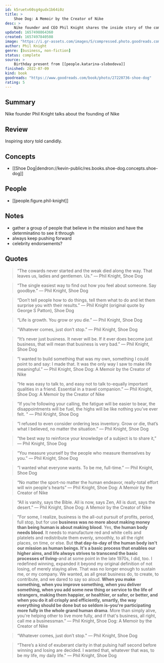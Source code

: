 ```yaml
---
id: k5ruetv60sg4gudx1b64i0z
title: > 
    Shoe Dog: A Memoir by the Creator of Nike
desc: > 
    Nike founder and CEO Phil Knight shares the inside story of the company’s early days as an intrepid start-up and its evolution into one of the world’s most iconic, game-changing, and profitable brands
updated: 1657498864360
created: 1657497840508
image: "https://i.gr-assets.com/images/S/compressed.photo.goodreads.com/books/1457284880l/27220736.jpg"
author: Phil Knight
genre: [business, non-fiction]
status: complete
source: >
    Birthday present from [[people.katarina-slobodova]]
finished: 2022-07-09
kind: book
goodreads: "https://www.goodreads.com/book/photo/27220736-shoe-dog"
rating: 5
---
```


## Summary

Nike founder Phil Knight talks about the founding of Nike

## Review

Inspiring story told candidly. 

## Concepts
- [[Shoe Dog|dendron://kevin-public/res.books.shoe-dog.concepts.shoe-dog]]

## People
- [[people.figure.phil-knight]]

## Notes
- gather a group of people that believe in the mission and have the determinatino to see it through
- always keep pushing forward
- celebrity endorsements?

## Quotes

> “The cowards never started and the weak died along the way. That leaves us, ladies and gentlemen. Us.”
― Phil Knight, Shoe Dog

> “The single easiest way to find out how you feel about someone. Say goodbye.”
― Phil Knight, Shoe Dog

> “Don’t tell people how to do things, tell them what to do and let them surprise you with their results.”
― Phil Knight (original quote by George S Patton), Shoe Dog

> “Life is growth. You grow or you die.”
― Phil Knight, Shoe Dog

> "Whatever comes, just don’t stop.”
― Phil Knight, Shoe Dog

> “It’s never just business. It never will be. If it ever does become just business, that will mean that business is very bad.”
― Phil Knight, Shoe Dog

> “I wanted to build something that was my own, something I could point to and say: I made that. It was the only way I saw to make life meaningful.”
― Phil Knight, Shoe Dog: A Memoir by the Creator of Nike

> “He was easy to talk to, and easy not to talk to-equally important qualities in a friend. Essential in a travel companion.”
― Phil Knight, Shoe Dog: A Memoir by the Creator of Nike

> “If you’re following your calling, the fatigue will be easier to bear, the disappointments will be fuel, the highs will be like nothing you’ve ever felt. "
― Phil Knight, Shoe Dog

> “I refused to even consider ordering less inventory. Grow or die, that’s what I believed, no matter the situation.”
― Phil Knight, Shoe Dog

> “the best way to reinforce your knowledge of a subject is to share it,”
― Phil Knight, Shoe Dog

> “You measure yourself by the people who measure themselves by you.” 
― Phil Knight, Shoe Dog

> “I wanted what everyone wants. To be me, full-time.”
― Phil Knight, Shoe Dog

> “No matter the sport-no matter the human endeavor, really-total effort will win people's hearts”
― Phil Knight, Shoe Dog: A Memoir by the Creator of Nike

> “All is vanity, says the Bible. All is now, says Zen, All is dust, says the desert.”
― Phil Knight, Shoe Dog: A Memoir by the Creator of Nike

> "For some, I realize, business is the all-out pursuit of profits, period, full stop, but for use **business was no more about making money than being human is about making blood**. Yes, **the human body needs blood**. It needs to manufacture red and white cells and platelets and redistribute them evenly, smoothly, to all the right places, on time, or else. But **that day-to-day of the human body isn't our mission as human beings. It's a basic process that enables our higher aims, and life always strives to transcend the basic processes of living**–and at some point in the late 1970s, I did, too. I redefined winning, expanded it beyond my original definition of not losing, of merely staying alive. That was no longer enough to sustain me, or my company. We wanted, as all great business do, to create, to contribute, and we dared to say so aloud. **When you make something, when you improve something, when you deliver something, when you add some new thing or service to the life of strangers, making them happier, or healthier, or safer, or better, and when you do it all crisply and efficiently, smartly, the way everything should be done but so seldom is–you're participating more fully in the whole grand human drama**. More than simply alive, you're helping other to live more fully, and if that's business, all right, call me a businessman.”
― Phil Knight, Shoe Dog: A Memoir by the Creator of Nike

> “Whatever comes, just don’t stop."
― Phil Knight, Shoe Dog

> “There’s a kind of exuberant clarity in that pulsing half second before winning and losing are decided. I wanted that, whatever that was, to be my life, my daily life."
― Phil Knight, Shoe Dog